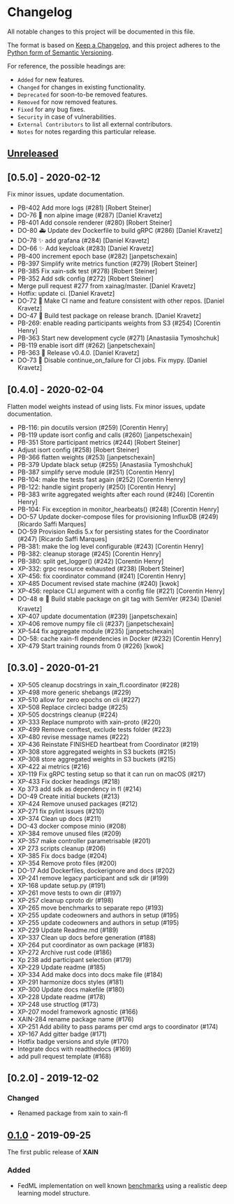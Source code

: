# Changelog

All notable changes to this project will be documented in this file.

The format is based on [Keep a
Changelog](https://keepachangelog.com/en/1.0.0/), and this project adheres to
the [Python form of Semantic
Versioning](https://www.python.org/dev/peps/pep-0440/).

For reference, the possible headings are:

- `Added` for new features.
- `Changed` for changes in existing functionality.
- `Deprecated` for soon-to-be removed features.
- `Removed` for now removed features.
- `Fixed` for any bug fixes.
- `Security` in case of vulnerabilities.
- `External Contributors` to list all external contributors.
- `Notes` for notes regarding this particular release.

## [Unreleased]

## [0.5.0] - 2020-02-12

Fix minor issues, update documentation.

- PB-402 Add more logs (#281) [Robert Steiner]
- DO-76 :whale: non alpine image (#287) [Daniel Kravetz]
- PB-401 Add console renderer (#280) [Robert Steiner]
- DO-80 :ambulance: Update dev Dockerfile to build gRPC (#286) [Daniel Kravetz]
- DO-78 :sparkles: add grafana (#284) [Daniel Kravetz]
- DO-66 :sparkles: Add keycloak (#283) [Daniel Kravetz]
- PB-400 increment epoch base (#282) [janpetschexain]
- PB-397 Simplify write metrics function (#279) [Robert Steiner]
- PB-385 Fix xain-sdk test (#278) [Robert Steiner]
- PB-352 Add sdk config (#272) [Robert Steiner]
- Merge pull request #277 from xainag/master. [Daniel Kravetz]
- Hotfix: update ci. [Daniel Kravetz]
- DO-72 :art: Make CI name and feature consistent with other repos. [Daniel Kravetz]
- DO-47 :newspaper: Build test package on release branch. [Daniel Kravetz]
- PB-269: enable reading participants weights from S3 (#254) [Corentin Henry]
- PB-363 Start new development cycle (#271) [Anastasiia Tymoshchuk]
- PB-119 enable isort diff (#262) [janpetschexain]
- PB-363 :gem: Release v0.4.0. [Daniel Kravetz]
- DO-73 :green_heart: Disable continue_on_failure for CI jobs. Fix mypy. [Daniel Kravetz]

## [0.4.0] - 2020-02-04

Flatten model weights instead of using lists.
Fix minor issues, update documentation.

- PB-116: pin docutils version (#259) [Corentin Henry]
- PB-119 update isort config and calls (#260) [janpetschexain]
- PB-351 Store participant metrics (#244) [Robert Steiner]
- Adjust isort config (#258) [Robert Steiner]
- PB-366 flatten weights (#253) [janpetschexain]
- PB-379 Update black setup (#255) [Anastasiia Tymoshchuk]
- PB-387 simplify serve module (#251) [Corentin Henry]
- PB-104: make the tests fast again (#252) [Corentin Henry]
- PB-122: handle sigint properly (#250) [Corentin Henry]
- PB-383 write aggregated weights after each round (#246) [Corentin Henry]
- PB-104: Fix exception in monitor_hearbeats() (#248) [Corentin Henry]
- DO-57 Update docker-compose files for provisioning InfluxDB (#249) [Ricardo Saffi Marques]
- DO-59 Provision Redis 5.x for persisting states for the Coordinator (#247) [Ricardo Saffi Marques]
- PB-381: make the log level configurable (#243) [Corentin Henry]
- PB-382: cleanup storage (#245) [Corentin Henry]
- PB-380: split get_logger() (#242) [Corentin Henry]
- XP-332: grpc resource exhausted (#238) [Robert Steiner]
- XP-456: fix coordinator command (#241) [Corentin Henry]
- XP-485 Document revised state machine (#240) [kwok]
- XP-456: replace CLI argument with a config file (#221) [Corentin Henry]
- DO-48 :snowflake: :rocket: Build stable package on git tag with SemVer (#234) [Daniel Kravetz]
- XP-407 update documentation (#239) [janpetschexain]
- XP-406 remove numpy file cli (#237) [janpetschexain]
- XP-544 fix aggregate module (#235) [janpetschexain]
- DO-58: cache xain-fl dependencies in Docker (#232) [Corentin Henry]
- XP-479 Start training rounds from 0 (#226) [kwok]

## [0.3.0] - 2020-01-21

- XP-505 cleanup docstrings in xain_fl.coordinator (#228)
- XP-498 more generic shebangs (#229)
- XP-510 allow for zero epochs on cli (#227)
- XP-508 Replace circleci badge (#225)
- XP-505 docstrings cleanup (#224)
- XP-333 Replace numproto with xain-proto (#220)
- XP-499 Remove conftest, exclude tests folder (#223)
- XP-480 revise message names (#222)
- XP-436 Reinstate FINISHED heartbeat from Coordinator (#219)
- XP-308 store aggregated weights in S3 buckets (#215)
- XP-308 store aggregated weights in S3 buckets (#215)
- XP-422 ai metrics (#216)
- XP-119 Fix gRPC testing setup so that it can run on macOS (#217)
- XP-433 Fix docker headings (#218)
- Xp 373 add sdk as dependency in fl (#214)
- DO-49  Create initial buckets (#213)
- XP-424 Remove unused packages (#212)
- XP-271 fix pylint issues (#210)
- XP-374 Clean up docs (#211)
- DO-43  docker compose minio (#208)
- XP-384 remove unused files (#209)
- XP-357 make controller parametrisable (#201)
- XP 273 scripts cleanup (#206)
- XP-385 Fix docs badge (#204)
- XP-354 Remove proto files (#200)
- DO-17  Add Dockerfiles, dockerignore and docs (#202)
- XP-241 remove legacy participant and sdk dir (#199)
- XP-168 update setup.py (#191)
- XP-261 move tests to own dir (#197)
- XP-257 cleanup cproto dir (#198)
- XP-265 move benchmarks to separate repo (#193)
- XP-255 update codeowners and authors in setup (#195)
- XP-255 update codeowners and authors in setup (#195)
- XP-229 Update Readme.md (#189)
- XP-337 Clean up docs before generation (#188)
- XP-264 put coordinator as own package (#183)
- XP-272 Archive rust code (#186)
- Xp 238 add participant selection (#179)
- XP-229 Update readme (#185)
- XP-334 Add make docs into docs make file (#184)
- XP-291 harmonize docs styles (#181)
- XP-300 Update docs makefile (#180)
- XP-228 Update readme (#178)
- XP-248 use structlog (#173)
- XP-207 model framework agnostic (#166)
- XAIN-284 rename package name (#176)
- XP-251 Add ability to pass params per cmd args to coordinator (#174)
- XP-167 Add gitter badge (#171)
- Hotfix badge versions and style (#170)
- Integrate docs with readthedocs (#169)
- add pull request template (#168)

## [0.2.0] - 2019-12-02

### Changed

- Renamed package from xain to xain-fl

## [0.1.0] - 2019-09-25

The first public release of **XAIN**

### Added

- FedML implementation on well known
  [benchmarks](https://github.com/xainag/xain-fl/tree/master/benchmarks/benchmark) using
  a realistic deep learning model structure.

[unreleased]: https://github.com/xainag/xain-fl/pulls?utf8=%E2%9C%93&q=merged%3A%3E2019-09-25+
[0.1.0]: https://github.com/xainag/xain-fl/pulls?utf8=%E2%9C%93&q=merged%3A%3C%3D2019-09-25+
